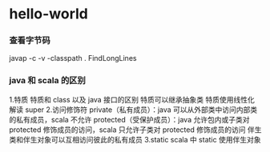 # hello-world

### 查看字节码

javap -c -v -classpath . FindLongLines

### java 和 scala 的区别

1.特质
特质和 class 以及 java 接口的区别
特质可以继承抽象类
特质使用线性化解读 super 2.访问修饰符
private（私有成员）：java 可以从外部类中访问内部类的私有成员，scala 不允许
protected（受保护成员）：java 允许包内或子类对 protected 修饰成员的访问，scala 只允许子类对 protected 修饰成员的访问
伴生类和伴生对象可以互相访问彼此的私有成员
3.static
scala 中 static 使用伴生对象
